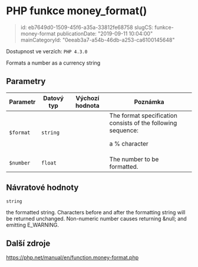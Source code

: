 PHP funkce money_format()
=========================

> id: eb7649d0-1509-45f6-a35a-33812fe68758
> slugCS: funkce-money-format
> publicationDate: "2019-09-11 10:04:00"
> mainCategoryId: "0eeab3a7-a54b-46db-a253-ca6100145648"

Dostupnost ve verzích: `PHP 4.3.0`

Formats a number as a currency string


Parametry
--------------

| Parametr | Datový typ | Výchozí hodnota | Poznámka |
|-----|-----|-----|-----|
| `$format` | `string` |  | The format specification consists of the following sequence: <p>a % character |
| `$number` | `float` |  | The number to be formatted. |


Návratové hodnoty
----------------

`string`

the formatted string. Characters before and after the formatting
string will be returned unchanged.
Non-numeric number causes returning &null; and
emitting E_WARNING.

Další zdroje
------------

https://php.net/manual/en/function.money-format.php
